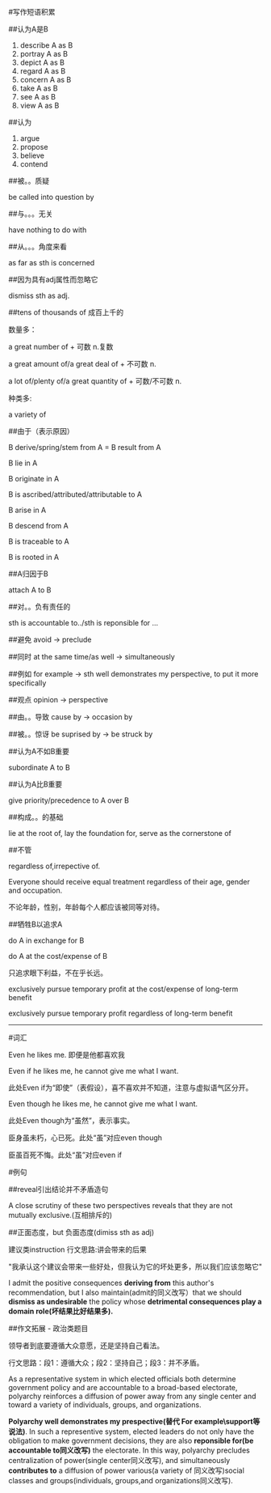 #写作短语积累

##认为A是B

1. describe A as B
2. portray A as B
3. depict A as B
4. regard A as B
5. concern A as B
6. take A as B
7. see A as B
8. view A as B

##认为

1. argue
2. propose
3. believe
4. contend

##被。。质疑

be called into question by

##与。。。无关

have nothing to do with

##从。。。角度来看

as far as sth is concerned


##因为具有adj属性而忽略它

dismiss sth as adj.

##tens of thousands of 成百上千的

数量多：

a great number of + 可数 n.复数

a great amount of/a great deal of + 不可数 n.

a lot of/plenty of/a great quantity of + 可数/不可数 n.

种类多:

a variety of

##由于（表示原因）

B derive/spring/stem from A = B result from A

B lie in A

B originate in A

B is ascribed/attributed/attributable to A

B arise in A

B descend from A

B is traceable to A

B is rooted in A

##A归因于B

attach A to B

##对。。负有责任的

sth is accountable to../sth is reponsible for ...

##避免
avoid -> preclude

##同时
at the same time/as well -> simultaneously

##例如
for example -> sth well demonstrates my perspective, to put it more specifically

##观点
opinion -> perspective

##由。。导致
cause by -> occasion by

##被。。惊讶
be suprised by -> be struck by

##认为A不如B重要

subordinate A to B

##认为A比B重要

give priority/precedence to A over B

##构成。。的基础

lie at the root of, lay the foundation for, serve as the cornerstone of

##不管

regardless of,irrepective of.

Everyone should receive equal treatment regardless of their age, gender and occupation.

不论年龄，性别，年龄每个人都应该被同等对待。

##牺牲B以追求A

do A in exchange for B

do A at the cost/expense of B

只追求眼下利益，不在乎长远。

exclusively pursue temporary profit at the cost/expense of long-term benefit

exclusively pursue temporary profit regardless of long-term benefit

***

#词汇

Even he likes me. 即便是他都喜欢我Even if he likes me, he cannot give me what I want.此处Even if为“即使”（表假设），喜不喜欢并不知道，注意与虚拟语气区分开。Even though he likes me, he cannot give me what I want.此处Even though为“虽然”，表示事实。臣身虽未朽，心已死。此处“虽”对应even though臣虽百死不悔。此处“虽”对应even if

#例句

##reveal引出结论并不矛盾造句

A close scrutiny of these two perspectives reveals that they are not mutually exclusive.(互相排斥的)

##正面态度，but 负面态度(dimiss sth as adj)

建议类instruction 行文思路:讲会带来的后果

"我承认这个建议会带来一些好处，但我认为它的坏处更多，所以我们应该忽略它"

I admit the positive consequences **deriving from** this author's recommendation, but I also maintain(admit的同义改写）that we should **dismiss as undesirable** the policy whose **detrimental consequences play a domain role(坏结果比好结果多).**

##作文拓展 - 政治类题目

领导者到底要遵循大众意愿，还是坚持自己看法。

行文思路：段1：遵循大众；段2：坚持自己；段3：并不矛盾。

As a representative system in which elected officials both determine government policy and are accountable to a broad-based electorate, polyarchy reinforces a diffusion of power away from any single center and toward a variety of individuals, groups, and organizations.

**Polyarchy well demonstrates my prespective(替代 For example\\support等说法)**. In such a representive system, elected leaders do not only have the obligation to make government decisions, they are also **reponsible for(be accountable to同义改写)** the electorate. In this way, polyarchy precludes centralization of power(single center同义改写), and simultaneously **contributes to** a diffusion of power various(a variety of 同义改写)social classes and groups(individuals, groups,and organizations同义改写).

